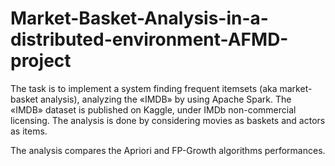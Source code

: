 # Market-Basket-Analysis-in-a-distributed-environment-AFMD-project

The task is to implement a system finding frequent itemsets (aka market-basket analysis), analyzing the «IMDB» by using Apache Spark. The «IMDB» dataset is published on Kaggle, under IMDb non-commercial licensing. The analysis is done by considering movies as baskets and actors as items.

The analysis compares the Apriori and FP-Growth algorithms performances.

